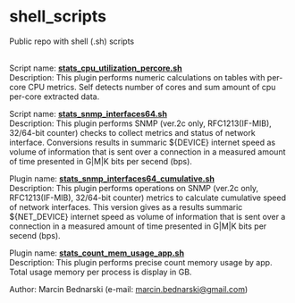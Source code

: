# shell_scripts
Public repo with shell (.sh) scripts<br/><br/>

Script name: **<ins>stats_cpu_utilization_percore.sh</ins>**<br/>
Description: This plugin performs numeric calculations on tables with per-core CPU metrics.
             Self detects number of cores and sum amount of cpu per-core extracted data.<br/>

Script name: **<ins>stats_snmp_interfaces64.sh</ins>**<br/>
Description: This plugin performs SNMP (ver.2c only, RFC1213(IF-MIB), 32/64-bit counter) checks to collect metrics and status of network interface.
             Conversions results in summaric ${DEVICE} internet speed as volume of information that is sent over a connection
             in a measured amount of time presented in G|M|K bits per secend (bps).<br/>

Plugin name: **<ins>stats_snmp_interfaces64_cumulative.sh</ins>**<br/>
Description: This plugin performs operations on SNMP (ver.2c only, RFC1213(IF-MIB), 32/64-bit counter) metrics to calculate cumulative speed of network interfaces.
             This version gives as a results summaric ${NET_DEVICE} internet speed as volume of information that is sent over a connection
             in a measured amount of time presented in G|M|K bits per secend (bps).<br/>

Plugin name: **<ins>stats_count_mem_usage_app.sh</ins>**<br/>
Description: This plugin performs precise count memory usage by app. Total usage memory per process is display in GB.

Author: Marcin Bednarski (e-mail: marcin.bednarski@gmail.com)<br/>
